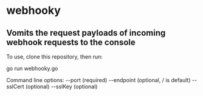 # webhooky
Vomits the request payloads of incoming webhook requests to the console
----

To use, clone this repository, then run:

go run webhooky.go

Command line options:
--port 		<port to listen on> (required)
--endpoint 	<endpoint to listen to> (optional, / is default)
--sslCert	<path to SSL cert> (optional)
--sslKey 	<path to SSL key> (optional)
